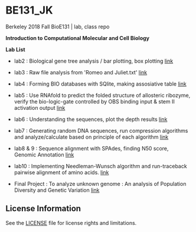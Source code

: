 # BE131_JK
Berkeley 2018 Fall  BioE131 | lab, class repo

**Introduction to Computational Molecular and Cell Biology**

**Lab List**  
* lab2 : Biological gene tree analysis / bar plotting, box plotting    [link](https://github.com/dgggit/BE131_JK/blob/master/lab02/lab2_data.ipynb)
* lab3 : Raw file analysis from 'Romeo and Juliet.txt' [link](https://github.com/dgggit/BE131_JK/blob/master/lab03/lab3_report.ipynb)
* lab4 : Forming BIO databases with SQlite, making assosiative table [link](https://github.com/dgggit/BE131_JK/blob/master/lab04/Submission_lab4/database_sql.ipynb)
* lab5 : Use RNAfold to predict the folded structure of allosteric ribozyme, verify the bio-logic-gate controlled by OBS binding input & stem II activation output [link](https://github.com/dgggit/BE131_JK/blob/master/lab05/lab5_submission.ipynb)
* lab6 : Understanding the sequences, plot the depth results [link](https://github.com/dgggit/BE131_JK/blob/master/lab06/lab_6.ipynb)
* lab7 : Generating random DNA sequences, run compression algorithms and analyze/calculate based on principle of each algorithm [link](https://github.com/dgggit/BE131_JK/blob/master/lab07/lab7_submission.ipynb)
* lab8 & 9 : Sequence alignment with SPAdes, finding N50 score, Genomic Annotation [link](https://github.com/dgggit/BE131_JK/blob/master/lab0809/lab8_submission.ipynb)
* lab10 : Implementing Needleman-Wunsch algorithm and run-traceback pairwise alignment of amino acids. [link](https://github.com/dgggit/BE131_JK/blob/master/lab10/nw_aligner.py)


* Final Project : To analyze unknown genome : An analysis of Population Diversity and Genetic Variation [link](https://github.com/dgggit/BE131_JK/tree/master/final_project)

## License Information
See the [LICENSE](LICENSE) file for license rights and limitations.
